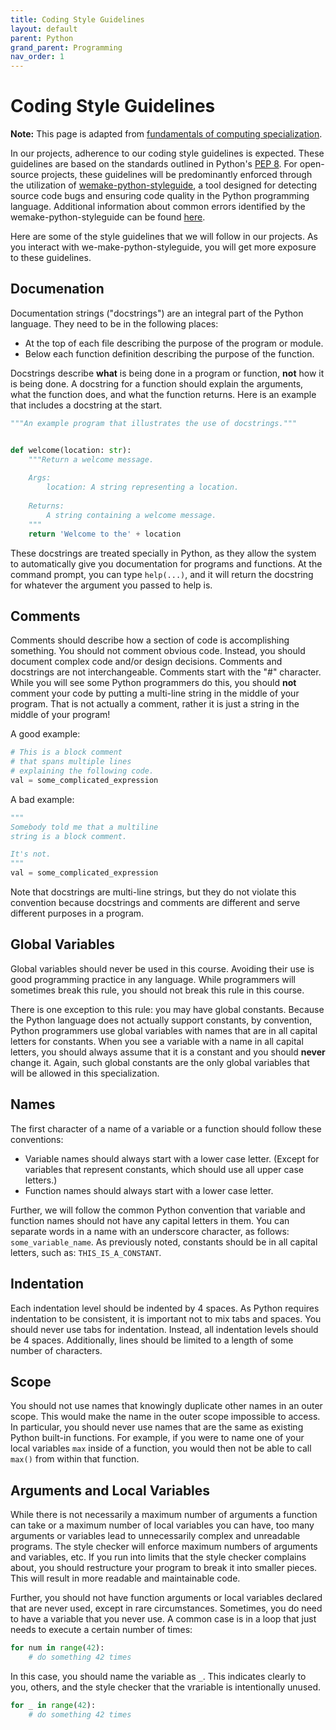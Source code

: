 ```yaml
---
title: Coding Style Guidelines
layout: default
parent: Python
grand_parent: Programming
nav_order: 1
---
```


# Coding Style Guidelines

**Note:** This page is adapted from [fundamentals of computing specialization](https://www.coursera.org/specializations/computer-fundamentals).

In our projects, adherence to our coding style guidelines is expected. These guidelines are based on the standards outlined in Python's [PEP 8](https://peps.python.org/pep-0008/). For open-source projects, these guidelines will be predominantly enforced through the utilization of [wemake-python-styleguide](https://github.com/wemake-services/wemake-python-styleguide), a tool designed for detecting source code bugs and ensuring code quality in the Python programming language. Additional information about common errors identified by the wemake-python-styleguide can be found [here](https://wemake-python-styleguide.readthedocs.io/en/latest/).

Here are some of the style guidelines that we will follow in our projects. As you interact with we-make-python-styleguide, you will get more exposure to these guidelines.

## Documenation

Documentation strings ("docstrings") are an integral part of the Python language. They need to be in the following places:

- At the top of each file describing the purpose of the program or module.
- Below each function definition describing the purpose of the function.

Docstrings describe **what** is being done in a program or function, **not** how it is being done. A docstring for a function should explain the arguments, what the function does, and what the function returns. Here is an example that includes a docstring at the start.

```python
"""An example program that illustrates the use of docstrings."""


def welcome(location: str):
    """Return a welcome message.
    
    Args:
        location: A string representing a location.
    
    Returns:
        A string containing a welcome message.
    """
    return 'Welcome to the' + location
```

These docstrings are treated specially in Python, as they allow the system to automatically give you documentation for programs and functions. At the command prompt, you can type `help(...)`, and it will return the docstring for whatever the argument you passed to help is.

## Comments

Comments should describe how a section of code is accomplishing something. You should not comment obvious code. Instead, you should document complex code and/or design decisions. Comments and docstrings are not interchangeable. Comments start with the "#" character. While you will see some Python programmers do this, you should **not** comment your code by putting a multi-line string in the middle of your program. That is not actually a comment, rather it is just a string in the middle of your program!

A good example:

```python
# This is a block comment 
# that spans multiple lines 
# explaining the following code.
val = some_complicated_expression
```

A bad example:

```python
"""
Somebody told me that a multiline
string is a block comment.

It's not.
"""
val = some_complicated_expression
```

Note that docstrings are multi-line strings, but they do not violate this convention because docstrings and comments are different and serve different purposes in a program.

## Global Variables

Global variables should never be used in this course. Avoiding their use is good programming practice in any language. While programmers will sometimes break this rule, you should not break this rule in this course.

There is one exception to this rule: you may have global constants. Because the Python language does not actually support constants, by convention, Python programmers use global variables with names that are in all capital letters for constants. When you see a variable with a name in all capital letters, you should always assume that it is a constant and you should **never** change it. Again, such global constants are the only global variables that will be allowed in this specialization.

## Names

The first character of a name of a variable or a function should follow these conventions:

- Variable names should always start with a lower case letter. (Except for variables that represent constants, which should use all upper case letters.)
- Function names should always start with a lower case letter.

Further, we will follow the common Python convention that variable and function names should not have any capital letters in them. You can separate words in a name with an underscore character, as follows: `some_variable_name`. As previously noted, constants should be in all capital letters, such as: `THIS_IS_A_CONSTANT`.

## Indentation

Each indentation level should be indented by 4 spaces. As Python requires indentation to be consistent, it is important not to mix tabs and spaces. You should never use tabs for indentation. Instead, all indentation levels should be 4 spaces.  Additionally, lines should be limited to a length of some number of characters.

## Scope

You should not use names that knowingly duplicate other names in an outer scope. This would make the name in the outer scope impossible to access. In particular, you should never use names that are the same as existing Python built-in functions. For example, if you were to name one of your local variables `max` inside of a function, you would then not be able to call `max()` from within that function.

## Arguments and Local Variables

While there is not necessarily a maximum number of arguments a function can take or a maximum number of local variables you can have, too many arguments or variables lead to unnecessarily complex and unreadable programs. The style checker will enforce maximum numbers of arguments and variables, etc. If you run into limits that the style checker complains about, you should restructure your program to break it into smaller pieces. This will result in more readable and maintainable code.

Further, you should not have function arguments or local variables declared that are never used, except in rare circumstances. Sometimes, you do need to have a variable that you never use. A common case is in a loop that just needs to execute a certain number of times:

```python
for num in range(42):
    # do something 42 times
```

In this case, you should name the variable as `_`. This indicates clearly to you, others, and the style checker that the vrariable is intentionally unused.

```python
for _ in range(42):
    # do something 42 times
```
